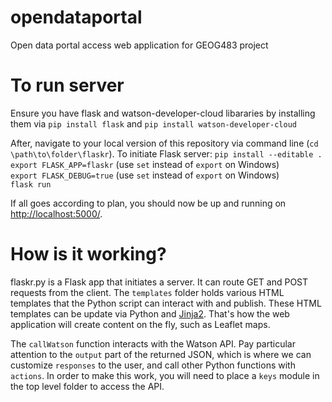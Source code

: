 # opendataportal
Open data portal access web application for GEOG483 project

# To run server
Ensure you have flask and watson-developer-cloud libararies by installing them via `pip install flask` and `pip install watson-developer-cloud`

After, navigate to your local version of this repository via command line (`cd \path\to\folder\flaskr`). To initiate Flask server: 
  `pip install --editable .`
  `export FLASK_APP=flaskr` (use `set` instead of `export` on Windows)  
  `export FLASK_DEBUG=true` (use `set` instead of `export` on Windows)  
  `flask run`  
  
If all goes according to plan, you should now be up and running on [http://localhost:5000/](http://localhost:5000/).

# How is it working?
flaskr.py is a Flask app that initiates a server. It can route GET and POST requests from the client. The `templates` folder holds various HTML templates that the Python script can interact with and publish. These HTML templates can be update via Python and [Jinja2](http://jinja.pocoo.org/docs/2.10/). That's how the web application will create content on the fly, such as Leaflet maps. 

The `callWatson` function interacts with the Watson API. Pay particular attention to the `output` part of the returned JSON, which is where we can customize `responses` to the user, and call other Python functions with `actions`. In order to make this work, you will need to place a `keys` module in the top level folder to access the API.
